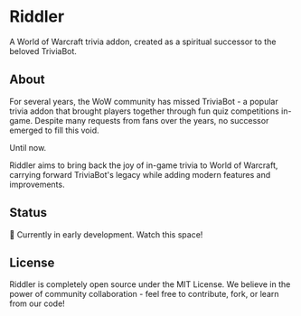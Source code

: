 # Riddler

A World of Warcraft trivia addon, created as a spiritual successor to the beloved TriviaBot.

## About

For several years, the WoW community has missed TriviaBot - a popular trivia addon that brought players together through fun quiz competitions in-game. Despite many requests from fans over the years, no successor emerged to fill this void.

Until now.

Riddler aims to bring back the joy of in-game trivia to World of Warcraft, carrying forward TriviaBot's legacy while adding modern features and improvements.

## Status

🚧 Currently in early development. Watch this space!

## License

Riddler is completely open source under the MIT License. We believe in the power of community collaboration - feel free to contribute, fork, or learn from our code!

